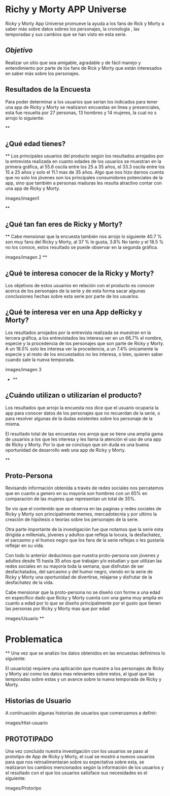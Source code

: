 
# Richy y Morty APP Universe
	

Ricky y Morty App Universe promueve la ayuda a los fans de Rick y Morty a saber más sobre datos sobres los personajes, la cronologia , las temporadas y sus cambios que se han visto en esta serie.


## *Objetivo*
Realizar un sitio que sea amigable, agradable y de fácil manejo y entendimiento por parte de los fans de Rick y Morty que están interesados en saber más sobre los personajes.

## Resultados de la Encuesta

Para poder determinar a los usuarios que serían los indicados para tener una app de Ricky y Morty se realizaron encuestas en línea y presenciales, esta fue resuelta por 27 personas, 13 hombres y 14 mujeres, la cual no s arrojo lo siguiente:

 
 **

## ¿Qué edad tienes?
**
Los principales usuarios del producto según los resultados arrojados por la entrevista realizada en cuanto edades de los usuarios se muestran en la primera gráfica, al 55.6 oscila entre los 25 a 35 años, el 33.3 oscila entre los 15 a 25 años y solo el 11.1 mas de 35 años. Algo que nos hizo darnos cuenta que no solo los jóvenes son los principales consumidores potenciales de la app, sino que también a personas maduras les resulta atractivo contar con una app de Ricky y Morty.

images/imagen1

**
## ¿Qué tan fan eres de Ricky y Morty?
**
Cabe mensionar que la encuesta también nos arrojo lo siguiente 40.7 % son muy fans del Ricky y Morty, al 37 % le gusta, 3.8% No tanto y el 18.5 % no los conoce, estos resultado se puede observar en la segunda gráfica.
  

  images/imagen 2
  **

## ¿Qué te interesa conocer de la Ricky y Morty?

 Los objetivos de estos usuarios en relación con el producto es conocer acerca de los personajes de la serie y de esta forma sacar algunas conclusiones hechas sobre esta serie por parte de los usuarios.



## ¿Qué te interesa ver en una App deRicky y Morty?
Los resultados arrojados por la entrevista realizada se muestran en la tercera gráfica, a los entrevistados les interesa ver en un 66.7% el nombre, especie y la procedencia de los personajes que son parte de Ricky y Morty. A un 18.5% solo les interesa ver la procedencia, a un 7.4% únicamente la especie y al resto de los encuestados no les interesa, o bien, quieren saber cuando sale la nueva temporada.

  images/imagen 3

- **

## ¿Cuándo utilizan o utilizarían el producto?

Los resultados que arrojo la encuesta nos dice que el usuario ocuparia la app para conocer datos de los personajes que no recuerdan de la serie, o para resolver algunas de la dudas existentes sobre los personaje de la misma.

El resultado total de las encuestas nos arroja que se tiene una amplia gama de usuarios a los que les interesa y les llama la atención el uso de una app de Ricky y Morty. Por lo que se concluyo que sin duda es una buena oportunidad de desarrollo web una app de Ricky y Morty.
  
  **

## Proto-Persona
Revisando información obtenida a través de redes sociales nos percatamos que en cuanto a genero en su mayoría son hombres con un 65% en comparación de las mujeres que representan un total de 35%.

Se vio que el contenido que se observa en las paginas y redes sociales de Ricky y Morty son principalmente memes, mercadotecnia y por ultimo la creación de hipótesis o teorías sobre los personajes de la serie.

Otra parte importante de la investigación fue que notamos que la serie esta dirigida a millenials, jóvenes y adultos que refleja la locura, la desfachatez, el sarcasmo y el humos negro que los fans de la serie reflejas o les gustaría reflejar en su vida.

Con todo lo anterior deducimos que nuestra proto-persona son jóvenes y adultos desde 15 hasta 35 años que trabajan y/o estudian y que utilizan las redes sociales en su mayoría toda la semana, que disfrutan de ser desfachatados, del sarcasmo y del humor negro, viendo en la serie de Ricky y Morty una oportunidad de divertirse, relajarse y disfrutar de la desfachatez de la vida.

Cabe mensionar que la proto-persona no se diseño con forme a una edad en especifico dado que Ricky y Morty cuenta con una gama muy amplia en cuanto a edad por lo que se diseño principalmente por el gusto que tienen las personas por Ricky y Morty mas que por edad


images/Usuario
**

# Problematica
**
Una vez que se analizo los datos obtenidos en las encuestas definimos lo siguiente:

El usuario(a) requiere una aplicación que muestre a los personajes de Ricky y Morty así como los datos mas relevantes sobre estos, al igual que las temporadas sobre estas y un avance sobre la nueva temporada  de Ricky y Morty.


## Historias de Usuario
A continuación algunas historias de usuarios que comenzamos a definir:

images/Hist-usuario


## PROTOTIPADO

Una vez concluido nuestra investigación con los usuarios se paso al prototipo de App de Ricky y Morty, el cual se mostró a nuevos usuarios para que nos retroalimentaran sobre su expectativa sobre esta, se realizaron los cambios mencionados según la información de los usuarios y el resultado con el que los usuarios satisface sus necesidades es el siguiente:
  

images/Protoripo